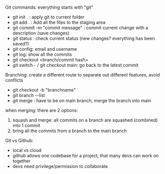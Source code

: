 Git commands:
everything starts with "git"

- git init . : apply git to current folder
- git add . : Add all the files to the staging area
- git commit -m "commit message" : commit current change with a description (save changes)
- git status : check current status (new changes? everything has been saved?)
- git config: email and username
- git log: show all the commits
- git checkout <branch/commit hash>
- git switch - / git checkout main: go back to the latest commit

Branching:
create a different route to separate out different features, avoid conflicts
- git checkout -b "branchname"
- git branch --list
- git merge <branch>: have to be on main branch, merge the branch into main

when merging: there are 2 options:
1. squash and merge: all commits on a branch are squashed (combined) into 1 commit
2. bring all the commits from a branch to the main branch


Git vs Github:
- local vs cloud
- github allows one codebase for a project, that many devs can work on together
- devs need privilege/permission to collaborate